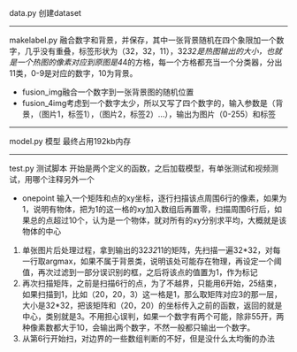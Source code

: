 data.py 创建dataset

---
makelabel.py 融合数字和背景，并保存，其中一张背景随机在四个象限加一个数字，几乎没有重叠，标签形状为（32，32，11），32*32是热图输出的大小，也就是一个热图的像素对应到原图是4*4的方格，每一个方格都充当一个分类器，分出11类，0-9是对应的数字，10为背景。

- fusion_img融合一个数字到一张背景图的随机位置
- fusion_4img考虑到一个数字太少，所以又写了四个数字的，输入参数是（背景，（图片1，标签1），（图片2，标签2）...），输出为图片（0-255）和标签

---
model.py 模型 最终占用192kb内存

---
test.py 测试脚本 开始是两个定义的函数，之后加载模型，有单张测试和视频测试，用哪个注释另外一个

- onepoint 输入一个矩阵和点的xy坐标，逐行扫描该点周围6行的像素，如果为1，说明有物体，把为1的这一格的xy加入数组后再置零，扫描周围6行后，如果总的点超过10个，认为是一个物体，就对所有的xy分别求平均，大概就是该物体的中心

1. 单张图片后处理过程，拿到输出的32*32*11的矩阵，先扫描一遍32*32，对每一行取argmax，如果不属于背景类，说明该处可能存在物理，再设定一个阈值，再次过滤到一部分误识别的框，之后将该点的值置为1，作为标记
2. 再次扫描矩阵，之前是扫描6行的点，为了不越界，只能用6开始，25结束，如果扫描到1，比如（20，20，3）这一格是1，那么取矩阵对应3的那一层，大小是32*32，把该矩阵和（20，20）的坐标传入之前的函数，返回的就是中心，类别就是3。不用担心误判，如果一个数字有两个可能，除非55开，两种像素数都大于10，会输出两个数字，不然一般都只输出一个数字。
3. 从第6行开始扫，对边界的一些数组判断的不好，但是没什么太均衡的办法
